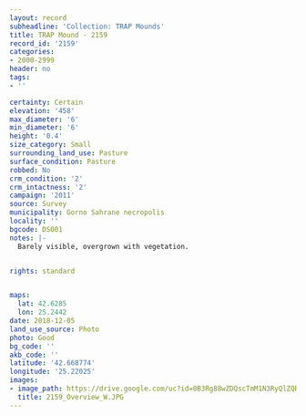 ```yaml
---
layout: record
subheadline: 'Collection: TRAP Mounds'
title: TRAP Mound - 2159
record_id: '2159'
categories:
- 2000-2999
header: no
tags:
- ''

certainty: Certain
elevation: '458'
max_diameter: '6'
min_diameter: '6'
height: '0.4'
size_category: Small
surrounding_land_use: Pasture
surface_condition: Pasture
robbed: No
crm_condition: '2'
crm_intactness: '2'
campaign: '2011'
source: Survey
municipality: Gorno Sahrane necropolis
locality: ''
bgcode: DS001
notes: |-
  Barely visible, overgrown with vegetation.


rights: standard


maps:
  lat: 42.6285
  lon: 25.2442
date: 2018-12-05
land_use_source: Photo
photo: Good
bg_code: ''
akb_code: ''
latitude: '42.668774'
longitude: '25.22025'
images:
- image_path: https://drive.google.com/uc?id=0B3Rg88wZDQscTmM1N3RyQlZQRzg
  title: 2159_Overview_W.JPG
---
```

